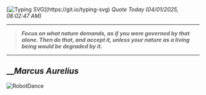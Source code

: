 [![Typing SVG](https://readme-typing-svg.herokuapp.com?font=Press+Start+2P&color=C2F784&size=35&width=900&height=100&lines=Hello+World%2C+I'm+Hung+!)](https://git.io/typing-svg) 
_Quote Today (04/01/2025, 08:02:47 AM)_
___
>**_Focus on what nature demands, as if you were governed by that alone. Then do that, and accept it, unless your nature as a living being would be degraded by it._**
___

## __**_Marcus Aurelius_**

![RobotDance](src/assets/images/robot-dancing-dribble.gif?style=center)

